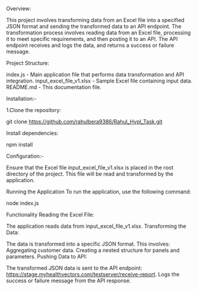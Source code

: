Overview:

This project involves transforming data from an Excel file into a specified JSON format and sending the transformed data to an API endpoint. The transformation process involves reading data from an Excel file, processing it to meet specific requirements, and then posting it to an API. The API endpoint receives and logs the data, and returns a success or failure message.

Project Structure:

index.js - Main application file that performs data transformation and API integration.
input_excel_file_v1.xlsx - Sample Excel file containing input data.
README.md - This documentation file.

Installation:-

1.Clone the repository:

git clone https://github.com/rahulbera9386/Rahul_Hvpl_Task.git

Install dependencies:

npm install

Configuration:-

Ensure that the Excel file input_excel_file_v1.xlsx is placed in the root directory of the project. This file will be read and transformed by the application.

Running the Application
To run the application, use the following command:

node index.js

Functionality
Reading the Excel File:

The application reads data from input_excel_file_v1.xlsx.
Transforming the Data:

The data is transformed into a specific JSON format.
This involves:
Aggregating customer data.
Creating a nested structure for panels and parameters.
Pushing Data to API:

The transformed JSON data is sent to the API endpoint: https://stage.myhealthvectors.com/testserver/receive-report.
Logs the success or failure message from the API response.